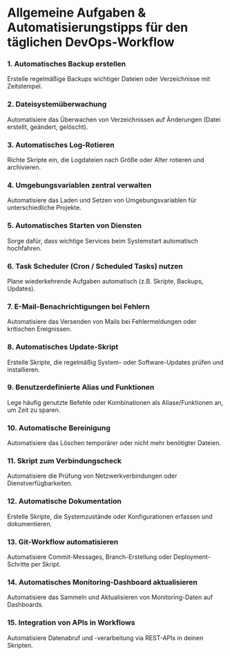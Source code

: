 # Allgemeine Aufgaben & Automatisierungstipps für den täglichen DevOps-Workflow

### 1. Automatisches Backup erstellen  
Erstelle regelmäßige Backups wichtiger Dateien oder Verzeichnisse mit Zeitstempel.

### 2. Dateisystemüberwachung  
Automatisiere das Überwachen von Verzeichnissen auf Änderungen (Datei erstellt, geändert, gelöscht).

### 3. Automatisches Log-Rotieren  
Richte Skripte ein, die Logdateien nach Größe oder Alter rotieren und archivieren.

### 4. Umgebungsvariablen zentral verwalten  
Automatisiere das Laden und Setzen von Umgebungsvariablen für unterschiedliche Projekte.

### 5. Automatisches Starten von Diensten  
Sorge dafür, dass wichtige Services beim Systemstart automatisch hochfahren.

### 6. Task Scheduler (Cron / Scheduled Tasks) nutzen  
Plane wiederkehrende Aufgaben automatisch (z.B. Skripte, Backups, Updates).

### 7. E-Mail-Benachrichtigungen bei Fehlern  
Automatisiere das Versenden von Mails bei Fehlermeldungen oder kritischen Ereignissen.

### 8. Automatisches Update-Skript  
Erstelle Skripte, die regelmäßig System- oder Software-Updates prüfen und installieren.

### 9. Benutzerdefinierte Alias und Funktionen  
Lege häufig genutzte Befehle oder Kombinationen als Aliase/Funktionen an, um Zeit zu sparen.

### 10. Automatische Bereinigung  
Automatisiere das Löschen temporärer oder nicht mehr benötigter Dateien.

### 11. Skript zum Verbindungscheck  
Automatisiere die Prüfung von Netzwerkverbindungen oder Dienstverfügbarkeiten.

### 12. Automatische Dokumentation  
Erstelle Skripte, die Systemzustände oder Konfigurationen erfassen und dokumentieren.

### 13. Git-Workflow automatisieren  
Automatisiere Commit-Messages, Branch-Erstellung oder Deployment-Schritte per Skript.

### 14. Automatisches Monitoring-Dashboard aktualisieren  
Automatisiere das Sammeln und Aktualisieren von Monitoring-Daten auf Dashboards.

### 15. Integration von APIs in Workflows  
Automatisiere Datenabruf und -verarbeitung via REST-APIs in deinen Skripten.
